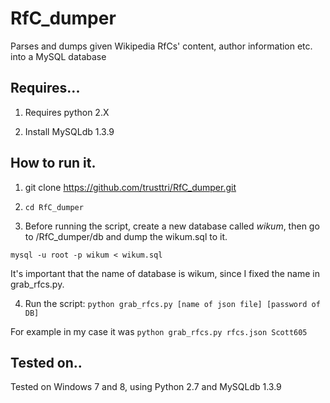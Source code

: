 # RfC_dumper
Parses and dumps given Wikipedia RfCs' content, author information etc. into a MySQL database

## Requires...
1. Requires python 2.X

2. Install MySQLdb 1.3.9

## How to run it.
1. git clone https://github.com/trusttri/RfC_dumper.git

2. `cd RfC_dumper`

3. Before running the script, create a new database called *wikum*, then go to /RfC_dumper/db and dump the wikum.sql to it.

`mysql -u root -p wikum < wikum.sql`

It's important that the name of database is wikum, since I fixed the name in grab_rfcs.py.

4. Run the script: `python grab_rfcs.py [name of json file] [password of DB]`

For example in my case it was `python grab_rfcs.py rfcs.json Scott605`


## Tested on..
Tested on Windows 7 and 8, using Python 2.7 and MySQLdb 1.3.9
